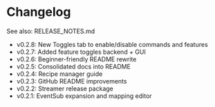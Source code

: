 # Changelog

See also: RELEASE_NOTES.md

- v0.2.8: New Toggles tab to enable/disable commands and features
- v0.2.7: Added feature toggles backend + GUI
- v0.2.6: Beginner-friendly README rewrite
- v0.2.5: Consolidated docs into README
- v0.2.4: Recipe manager guide
- v0.2.3: GitHub README improvements
- v0.2.2: Streamer release package
- v0.2.1: EventSub expansion and mapping editor